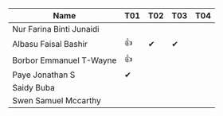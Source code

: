 |Name                              |T01 |T02 |T03 |T04 |
|----------------------------------|----|----|----|----|
|Nur Farina Binti Junaidi          |    |    |    |    |
|Albasu Faisal Bashir              | 👍 | ✔ | ✔  |    |
|Borbor Emmanuel T-Wayne           | 👍 |    |    |    |
|Paye Jonathan S                   | ✔  |    |    |    |
|Saidy Buba                        |    |    |    |    |
|Swen Samuel Mccarthy              |    |    |    |    |
